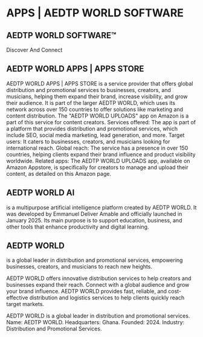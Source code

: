 # APPS | AEDTP WORLD SOFTWARE
<h2>AEDTP WORLD SOFTWARE™️</h2>

Discover And Connect

<h2> AEDTP WORLD APPS | APPS STORE </h2>  AEDTP WORLD APPS | APPS STORE is a service provider that offers global distribution and promotional services to businesses, creators, and musicians, helping them expand their brand, increase visibility, and grow their audience. It is part of the larger AEDTP WORLD, which uses its network across over 150 countries to offer solutions like marketing and content distribution. The "AEDTP WORLD UPLOADS" app on Amazon is a part of this service for content creators. 
Services offered: The app is part of a platform that provides distribution and promotional services, which include SEO, social media marketing, lead generation, and more. 
Target users: It caters to businesses, creators, and musicians looking for international reach. 
Global reach: The service has a presence in over 150 countries, helping clients expand their brand influence and product visibility worldwide. 
Related apps: The AEDTP WORLD UPLOADS app, available on Amazon Appstore, is specifically for creators to manage and upload their content, as detailed on this Amazon page. 

<h2>AEDTP WORLD AI</h2> is a multipurpose artificial intelligence platform created by AEDTP WORLD. It was developed by Emmanuel Deliver Amable and officially launched in January 2025. Its main purpose is to support education, business, and other tools that enhance productivity and digital learning.

<h2>AEDTP WORLD</h2> is a global leader in distribution and promotional services, empowering businesses, creators, and musicians to reach new heights.

AEDTP WORLD offers innovative distribution services to help creators and businesses expand their reach. Connect with a global audience and grow your brand influence. AEDTP WORLD provides fast, reliable, and cost-effective distribution and logistics services to help clients quickly reach target markets.

AEDTP WORLD is a global leader in distribution and promotional services. Name: AEDTP WORLD. Headquarters: Ghana. Founded: 2024. Industry: Distribution and Promotional Services.


